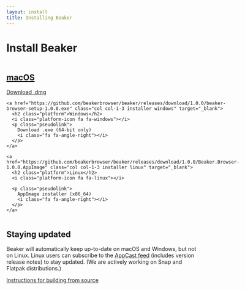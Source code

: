 ```yaml
---
layout: install
title: Installing Beaker
---
```


# Install Beaker

<div class="columns">
  <div class="col col-1-3 installers">
    <a href="https://github.com/beakerbrowser/beaker/releases/download/1.0.0/beaker-browser-1.0.0.dmg" class="installer macos" target="_blank">
      <h2 class="platform">macOS</h2>
      <i class="platform-icon fa fa-apple"></i>
      <p class="pseudolink">
        Download .dmg
        <i class="fa fa-angle-right"></i>
      </p>
    </a>

    <a href="https://github.com/beakerbrowser/beaker/releases/download/1.0.0/beaker-browser-setup-1.0.0.exe" class="col col-1-3 installer windows" target="_blank">
      <h2 class="platform">Windows</h2>
      <i class="platform-icon fa fa-windows"></i>
      <p class="pseudolink">
        Download .exe (64-bit only)
        <i class="fa fa-angle-right"></i>
      </p>
    </a>

    <a href="https://github.com/beakerbrowser/beaker/releases/download/1.0.0/Beaker.Browser-1.0.0.AppImage" class="col col-1-3 installer linux" target="_blank">
      <h2 class="platform">Linux</h2>
      <i class="platform-icon fa fa-linux"></i>

      <p class="pseudolink">
        AppImage installer (x86_64)
        <i class="fa fa-angle-right"></i>
      </p>
    </a>
  </div>
</div>

## Staying updated

Beaker will automatically keep up-to-date on macOS and Windows, but not on Linux. Linux users can subscribe to the [AppCast feed](https://github.com/beakerbrowser/beaker/releases.atom) (includes version release notes) to stay updated. (We are actively working on Snap and Flatpak distributions.)

[Instructions for building from source <span class="fa fa-external-link"></span>](https://github.com/beakerbrowser/beaker#building-from-source)
